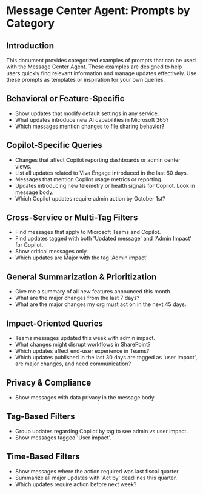 # Message Center Agent: Prompts by Category
## Introduction
This document provides categorized examples of prompts that can be used with the Message Center Agent. These examples are designed to help users quickly find relevant information and manage updates effectively. Use these prompts as templates or inspiration for your own queries.

## Behavioral or Feature-Specific
- Show updates that modify default settings in any service.
- What updates introduce new AI capabilities in Microsoft 365?
- Which messages mention changes to file sharing behavior?

## Copilot-Specific Queries
- Changes that affect Copilot reporting dashboards or admin center views.
- List all updates related to Viva Engage introduced in the last 60 days.
- Messages that mention Copilot usage metrics or reporting.
- Updates introducing new telemetry or health signals for Copilot. Look in message body.
- Which Copilot updates require admin action by October 1st?

## Cross-Service or Multi-Tag Filters
- Find messages that apply to Microsoft Teams and Copilot.
- Find updates tagged with both 'Updated message' and 'Admin Impact' for Copilot.
- Show critical messages only.
- Which updates are Major with the tag 'Admin impact'

## General Summarization & Prioritization
- Give me a summary of all new features announced this month.
- What are the major changes from the last 7 days?
- What are the major changes my org must act on in the next 45 days.

## Impact-Oriented Queries
- Teams messages updated this week with admin impact.
- What changes might disrupt workflows in SharePoint?
- Which updates affect end-user experience in Teams?
- Which updates published in the last 30 days are tagged as 'user impact', are major changes, and need communication?

## Privacy & Compliance
- Show messages with data privacy in the message body

## Tag-Based Filters
- Group updates regarding Copilot by tag to see admin vs user impact.
- Show messages tagged 'User impact'.

## Time-Based Filters
- Show messages where the action required was last fiscal quarter
- Summarize all major updates with 'Act by' deadlines this quarter.
- Which updates require action before next week?
